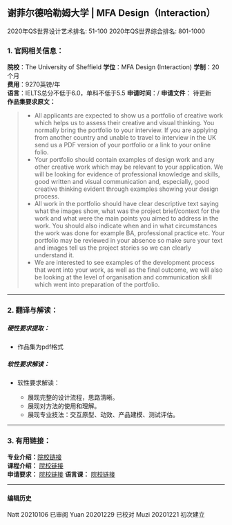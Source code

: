 ## 谢菲尔德哈勒姆大学 | MFA Design（Interaction）

2020年QS世界设计艺术排名: 51-100
2020年QS世界综合排名: 801-1000

### 1. 官网相关信息：

**院校**：The University of Sheffield
**学位**：MFA Design (Interaction)
**学制**：20个月  
**费用**：9270英镑/年  
**语言**：IELTS总分不低于6.0，单科不低于5.5
**申请时间**：/
**申请文件**： 待更新  
**作品集要求原文：**

> - All applicants are expected to show us a portfolio of creative work which helps us to assess their creative and visual thinking. You normally bring the portfolio to your interview. If you are applying from another country and unable to travel to interview in the UK send us a PDF version of your portfolio or a link to your online folio.
> - Your portfolio should contain examples of design work and any other creative work which may be relevant to your application. We will be looking for evidence of professional knowledge and skills, good written and visual communication and, especially, good creative thinking evident through examples showing your design process.
> - All work in the portfolio should have clear descriptive text saying what the images show, what was the project brief/context for the work and what were the main points you aimed to address in the work. You should also indicate when and in what circumstances the work was done for example BA, professional practice etc. Your portfolio may be reviewed in your absence so make sure your text and images tell us the project stories so we can clearly understand it.
> - We are interested to see examples of the development process that went into your work, as well as the final outcome, we will also be looking at the level of organisation and communication skill which went into preparation of the portfolio.


---


### 2. 翻译与解读：

##### 硬性要求提取：
- 作品集为pdf格式


##### 软性要求解读：
- 软性要求解读：

  - 展现完整的设计流程，思路清晰。
  - 展现对方法的使用和理解。
  - 展现专业技法：交互原型、动效、产品建模、测试评估。


---


### 3. 有用链接：

**专业介绍：**[院校链接](https://www.shu.ac.uk/courses/art-and-design/mfa-design-interaction/full-time/2020)  
**课程介绍：** [院校链接](https://www.shu.ac.uk/courses/art-and-design/mfa-design-interaction/full-time/2020)  
**申请要求：** [院校链接](https://www.shu.ac.uk/courses/art-and-design/mfa-design-interaction/full-time/2020)
**语言课：** [院校链接](https://www.shu.ac.uk/about-us/academic-departments/the-tesol-centre)


---


#### 编辑历史
Natt 20210106 已审阅
Yuan 20201229 已校对
Muzi 20201221 初次建立

